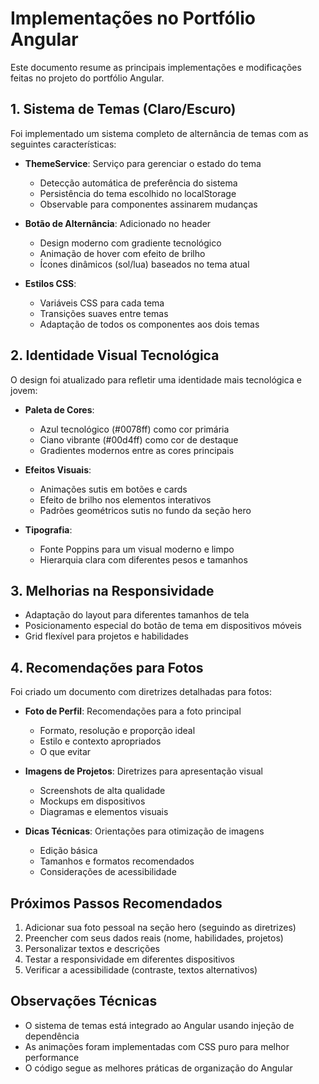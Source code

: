 # Implementações no Portfólio Angular

Este documento resume as principais implementações e modificações feitas no projeto do portfólio Angular.

## 1. Sistema de Temas (Claro/Escuro)

Foi implementado um sistema completo de alternância de temas com as seguintes características:

- **ThemeService**: Serviço para gerenciar o estado do tema
  - Detecção automática de preferência do sistema
  - Persistência do tema escolhido no localStorage
  - Observable para componentes assinarem mudanças

- **Botão de Alternância**: Adicionado no header
  - Design moderno com gradiente tecnológico
  - Animação de hover com efeito de brilho
  - Ícones dinâmicos (sol/lua) baseados no tema atual

- **Estilos CSS**: 
  - Variáveis CSS para cada tema
  - Transições suaves entre temas
  - Adaptação de todos os componentes aos dois temas

## 2. Identidade Visual Tecnológica

O design foi atualizado para refletir uma identidade mais tecnológica e jovem:

- **Paleta de Cores**: 
  - Azul tecnológico (#0078ff) como cor primária
  - Ciano vibrante (#00d4ff) como cor de destaque
  - Gradientes modernos entre as cores principais

- **Efeitos Visuais**:
  - Animações sutis em botões e cards
  - Efeito de brilho nos elementos interativos
  - Padrões geométricos sutis no fundo da seção hero

- **Tipografia**:
  - Fonte Poppins para um visual moderno e limpo
  - Hierarquia clara com diferentes pesos e tamanhos

## 3. Melhorias na Responsividade

- Adaptação do layout para diferentes tamanhos de tela
- Posicionamento especial do botão de tema em dispositivos móveis
- Grid flexível para projetos e habilidades

## 4. Recomendações para Fotos

Foi criado um documento com diretrizes detalhadas para fotos:

- **Foto de Perfil**: Recomendações para a foto principal
  - Formato, resolução e proporção ideal
  - Estilo e contexto apropriados
  - O que evitar

- **Imagens de Projetos**: Diretrizes para apresentação visual
  - Screenshots de alta qualidade
  - Mockups em dispositivos
  - Diagramas e elementos visuais

- **Dicas Técnicas**: Orientações para otimização de imagens
  - Edição básica
  - Tamanhos e formatos recomendados
  - Considerações de acessibilidade

## Próximos Passos Recomendados

1. Adicionar sua foto pessoal na seção hero (seguindo as diretrizes)
2. Preencher com seus dados reais (nome, habilidades, projetos)
3. Personalizar textos e descrições
4. Testar a responsividade em diferentes dispositivos
5. Verificar a acessibilidade (contraste, textos alternativos)

## Observações Técnicas

- O sistema de temas está integrado ao Angular usando injeção de dependência
- As animações foram implementadas com CSS puro para melhor performance
- O código segue as melhores práticas de organização do Angular